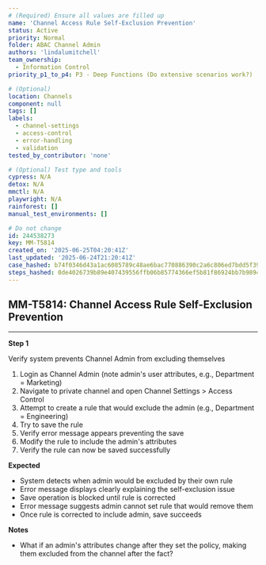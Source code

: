```yaml
---
# (Required) Ensure all values are filled up
name: 'Channel Access Rule Self-Exclusion Prevention'
status: Active
priority: Normal
folder: ABAC Channel Admin
authors: 'lindalumitchell'
team_ownership:
  - Information Control
priority_p1_to_p4: P3 - Deep Functions (Do extensive scenarios work?)

# (Optional)
location: Channels
component: null
tags: []
labels:
  - channel-settings
  - access-control
  - error-handling
  - validation
tested_by_contributor: 'none'

# (Optional) Test type and tools
cypress: N/A
detox: N/A
mmctl: N/A
playwright: N/A
rainforest: []
manual_test_environments: []

# Do not change
id: 244538273
key: MM-T5814
created_on: '2025-06-25T04:20:41Z'
last_updated: '2025-06-24T21:20:41Z'
case_hashed: b74f0346d43a1ac6085789c48ae6bac770886390c2a6c806ed7bdd5f39d3f91f42a6cbe44a5866ef134b0abc4578bd49
steps_hashed: 0de4026739b89e407439556ffb06b85774366ef5b81f86924bb7b9894e65f30ede862066e0e50c7b972674e52083dd4a
---
```


<!-- (Auto-generated) Based on frontmatter's "key" and "name" -->

## MM-T5814: Channel Access Rule Self-Exclusion Prevention

---

**Step 1**

Verify system prevents Channel Admin from excluding themselves

1. Login as Channel Admin (note admin's user attributes, e.g., Department = Marketing)
2. Navigate to private channel and open Channel Settings > Access Control
3. Attempt to create a rule that would exclude the admin (e.g., Department = Engineering)
4. Try to save the rule
5. Verify error message appears preventing the save
6. Modify the rule to include the admin's attributes
7. Verify the rule can now be saved successfully

**Expected**

- System detects when admin would be excluded by their own rule
- Error message displays clearly explaining the self-exclusion issue
- Save operation is blocked until rule is corrected
- Error message suggests admin cannot set rule that would remove them
- Once rule is corrected to include admin, save succeeds

**Notes**

- What if an admin's attributes change after they set the policy, making them excluded from the channel after the fact?
